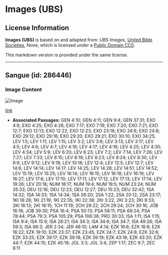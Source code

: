 # Images (UBS)

## License Information

**Images (UBS)** is based on and adapted from: _UBS Images_, [United Bible Societies](https://unitedbiblesocieties.org/), None, which is licensed under a [Public Domain CC0](https://creativecommons.org/public-domain/cc0/).

This markdown version is provided under the same license.



--------------------------------

## Sangue (id: 286446)

### Image Content

![Image](https://cdn.aquifer.bible/aquifer-content/resources/Media/WEB-0078_blood.jpg)

[link](https://cdn.aquifer.bible/aquifer-content/resources/Media/WEB-0078_blood.jpg)

* **Associated Passages:** GEN 4:10; GEN 4:11; GEN 9:4; GEN 37:31; EXO 4:9; EXO 4:25; EXO 4:26; EXO 7:17; EXO 7:19; EXO 7:20; EXO 7:21; EXO 12:7; EXO 12:13; EXO 12:22; EXO 12:23; EXO 23:18; EXO 24:6; EXO 24:8; EXO 29:12; EXO 29:16; EXO 29:20; EXO 29:21; EXO 30:10; EXO 34:25; LEV 1:5; LEV 1:11; LEV 1:15; LEV 3:2; LEV 3:8; LEV 3:13; LEV 3:17; LEV 4:5; LEV 4:6; LEV 4:7; LEV 4:16; LEV 4:17; LEV 4:18; LEV 4:25; LEV 4:30; LEV 4:34; LEV 5:9; LEV 6:20; LEV 6:23; LEV 7:2; LEV 7:14; LEV 7:26; LEV 7:27; LEV 7:33; LEV 8:15; LEV 8:19; LEV 8:23; LEV 8:24; LEV 8:30; LEV 9:9; LEV 9:12; LEV 9:18; LEV 10:18; LEV 12:4; LEV 12:5; LEV 12:7; LEV 14:6; LEV 14:14; LEV 14:17; LEV 14:25; LEV 14:28; LEV 14:51; LEV 14:52; LEV 15:19; LEV 15:25; LEV 16:14; LEV 16:15; LEV 16:18; LEV 16:19; LEV 16:27; LEV 17:6; LEV 17:10; LEV 17:11; LEV 17:12; LEV 17:13; LEV 17:14; LEV 19:26; LEV 20:18; NUM 18:17; NUM 19:4; NUM 19:5; NUM 23:24; NUM 35:33; DEU 12:16; DEU 12:23; DEU 12:27; DEU 15:23; DEU 32:42; 1SA 14:32; 1SA 14:33; 1SA 14:34; 1SA 26:20; 2SA 1:22; 2SA 20:12; 2SA 23:17; 1KI 18:28; 1KI 21:19; 1KI 22:35; 1KI 22:38; 2KI 3:22; 2KI 3:23; 2KI 9:33; 2KI 16:13; 2KI 16:15; 1CH 11:19; 2CH 29:22; 2CH 29:24; 2CH 30:16; JOB 16:18; JOB 39:30; PSA 16:4; PSA 50:13; PSA 58:11; PSA 68:24; PSA 78:44; PSA 79:3; PSA 105:29; PSA 106:38; PRO 30:33; ISA 1:11; ISA 1:15; ISA 9:4; ISA 15:9; ISA 26:21; ISA 34:3; ISA 34:6; ISA 34:7; ISA 49:26; ISA 59:3; ISA 66:3; JER 2:34; JER 46:10; LAM 4:14; EZK 16:6; EZK 16:9; EZK 16:22; EZK 19:10; EZK 23:37; EZK 23:45; EZK 24:7; EZK 24:8; EZK 32:6; EZK 33:25; EZK 39:17; EZK 39:18; EZK 39:19; EZK 43:18; EZK 43:20; EZK 44:7; EZK 44:15; EZK 45:19; JOL 3:3; JOL 3:4; ZEP 1:17; ZEC 9:7; ZEC 9:11

